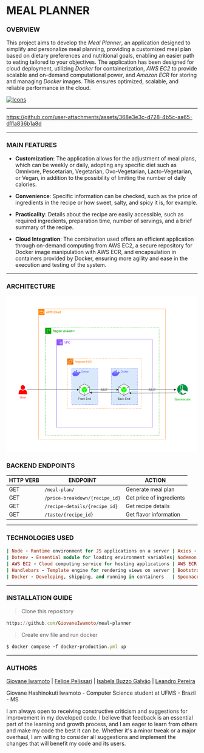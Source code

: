 # MEAL PLANNER

### **OVERVIEW**

This project aims to develop the _Meal Planner_, an application designed to simplify and personalize meal planning, providing a customized meal plan based on dietary preferences and nutritional goals, enabling an easier path to eating tailored to your objectives. The application has been designed for cloud deployment, utilizing _Docker_ for containerization, _AWS EC2_ to provide scalable and on-demand computational power, and _Amazon ECR_ for storing and managing _Docker_ images. This ensures optimized, scalable, and reliable performance in the cloud.

[![Icons](https://skillicons.dev/icons?i=aws,nodejs,docker,js&theme=dark)](https://skillicons.dev)

---

https://github.com/user-attachments/assets/368e3e3c-d728-4b5c-aa65-d11a836b1a8d

---

### **MAIN FEATURES**

- **Customization**: The application allows for the adjustment of meal plans, which can be weekly or daily, adopting any specific diet such as Omnivore, Pescetarian, Vegetarian, Ovo-Vegetarian, Lacto-Vegetarian, or Vegan, in addition to the possibility of limiting the number of daily calories.

- **Convenience**: Specific information can be checked, such as the price of ingredients in the recipe or how sweet, salty, and spicy it is, for example.

- **Practicality**: Details about the recipe are easily accessible, such as required ingredients, preparation time, number of servings, and a brief summary of the recipe.

- **Cloud Integration**: The combination used offers an efficient application through on-demand computing from AWS EC2, a secure repository for Docker image manipulation with AWS ECR, and encapsulation in containers provided by Docker, ensuring more agility and ease in the execution and testing of the system.

---

### **ARCHITECTURE**

![AWS Architecture](./docs/architecture.png)

### **BACKEND ENDPOINTS**

| **HTTP VERB** | **ENDPOINT**                   | **ACTION**               |
| ------------- | ------------------------------ | ------------------------ |
| GET           | `/meal-plan/`                  | Generate meal plan       |
| GET           | `/price-breakdown/{recipe_id}` | Get price of ingredients |
| GET           | `/recipe-details/{recipe_id}`  | Get recipe details       |
| GET           | `/taste/{recipe_id}`           | Get flavor information   |

---

### **TECHNOLOGIES USED**

```ruby
| Node - Runtime environment for JS applications on a server | Axios - A versatile library for HTTP requests
| Dotenv - Essential module for loading environment variables| Nodemon - Automatic restart of Node application
| AWS EC2 - Cloud computing service for hosting applications | AWS ECR - Storing Docker container images
| Handlebars - Template engine for rendering views on server | Bootstrap - CSS framework for styling web pages
| Docker - Developing, shipping, and running in containers   | Spoonacular - Recipes and nutrition external API
```

---

### **INSTALLATION GUIDE**

> Clone this repository

```ruby
https://github.com/GiovaneIwamoto/meal-planner
```

> Create env file and run docker

```ruby
$ docker compose -f docker-production.yml up
```

---

### **AUTHORS**

[Giovane Iwamoto](https://github.com/GiovaneIwamoto) | [Felipe Pelissari](https://github.com/FeliPellissari) | [Isabela Buzzo Galvão](https://github.com/isabelabuzzo) | [Leandro Pereira](https://github.com/leojgpereira)

Giovane Hashinokuti Iwamoto - Computer Science student at UFMS - Brazil - MS

I am always open to receiving constructive criticism and suggestions for improvement in my developed code. I believe that feedback is an essential part of the learning and growth process, and I am eager to learn from others and make my code the best it can be. Whether it's a minor tweak or a major overhaul, I am willing to consider all suggestions and implement the changes that will benefit my code and its users.
